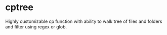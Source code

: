 # cptree
Highly customizable cp function with ability to walk tree of files and folders and filter using regex or glob.
